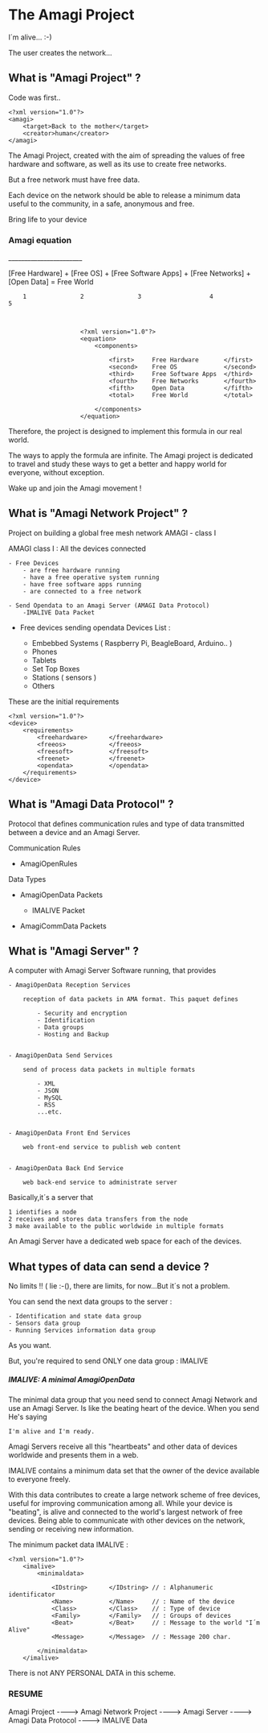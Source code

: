 The Amagi Project
=================




I´m alive... :-)

The user creates the network...





What is "Amagi Project" ?
-------------------------------

Code was first..
    
    <?xml version="1.0"?>
    <amagi>
        <target>Back to the mother</target>
        <creator>human</creator>
    </amagi>

The Amagi Project, created with the aim of spreading the values of free hardware and software,
as well as its use to create free networks.

But a free network must have free data.

Each device on the network should be able to release a minimum data useful to the community,
in a safe, anonymous and free.

Bring life to your device



<h3>Amagi equation</h3>
_______________________


[Free Hardware] + [Free OS]  + [Free Software Apps] + [Free Networks] + [Open Data] = Free World

        1               2               3                   4               5   



                        <?xml version="1.0"?>
                        <equation>
                            <components>
                            
                                <first>     Free Hardware       </first>
                                <second>    Free OS             </second>
                                <third>     Free Software Apps  </third>
                                <fourth>    Free Networks       </fourth>
                                <fifth>     Open Data           </fifth>
                                <total>     Free World          </total>
                            
                            </components>
                        </equation>

Therefore, the project is designed to implement this formula in our real world.

The ways to apply the formula are infinite. The Amagi project is dedicated to travel and study these ways
to get a better and happy world for everyone, without exception.


Wake up and join the Amagi movement !




What is "Amagi Network Project" ?
-------------------------------


Project on building a global free mesh network AMAGI - class I

AMAGI class I : All the devices connected
    
    - Free Devices
        - are free hardware running
        - have a free operative system running
        - have free software apps running
        - are connected to a free network
        
    - Send Opendata to an Amagi Server (AMAGI Data Protocol)
        -IMALIVE Data Packet

- Free devices sending opendata 
Devices List :

    - Embebbed Systems ( Raspberry Pi, BeagleBoard, Arduino.. )
    - Phones
    - Tablets
    - Set Top Boxes
    - Stations ( sensors )
    - Others

These are the initial requirements

    <?xml version="1.0"?>
    <device>
        <requirements>
            <freehardware>      </freehardware>
            <freeos>            </freeos>
            <freesoft>          </freesoft>
            <freenet>           </freenet>
            <opendata>          </opendata>
        </requirements>
    </device>


What is "Amagi Data Protocol" ?
-------------------------------

Protocol that defines communication rules and type of data transmitted between a device and an Amagi Server.

<bold>Communication Rules</bold>

- AmagiOpenRules

<bold>Data Types</bold>

- AmagiOpenData Packets
    
    - IMALIVE Packet

- AmagiCommData Packets


What is "Amagi Server" ?
-------------------------------

A computer with Amagi Server Software running, that provides 

    - AmagiOpenData Reception Services
        
        reception of data packets in AMA format. This paquet defines
            
            - Security and encryption
            - Identification
            - Data groups
            - Hosting and Backup
        
    
    - AmagiOpenData Send Services
        
        send of process data packets in multiple formats
            
            - XML
            - JSON
            - MySQL
            - RSS
            ...etc.

    
    - AmagiOpenData Front End Services
    
        web front-end service to publish web content
    
    
    - AmagiOpenData Back End Service
    
        web back-end service to administrate server



Basically,it´s a server that 

    1 identifies a node
    2 receives and stores data transfers from the node
    3 make available to the public worldwide in multiple formats


An Amagi Server have a dedicated web space for each of the devices.


What types of data can send a device ?
-------------------------------

No limits !! ( lie :-(), there are limits, for now...But it´s not a problem.

You can send the next data groups to the server :


    - Identification and state data group
    - Sensors data group
    - Running Services information data group

As you want.



But, you're required to send ONLY one data group : IMALIVE

<h5>IMALIVE: A minimal AmagiOpenData</h5>

The minimal data group that you need send to connect Amagi Network and use an Amagi Server.
Is like the beating heart of the device.
When you send He's saying 
        
    I'm alive and I'm ready.

Amagi Servers receive all this "heartbeats" and other data of devices worldwide and presents them in a web.

IMALIVE contains a minimum data set that the owner of the device available to everyone freely.

With this data contributes to create a large network scheme of free devices, useful for improving communication among all.
While your device is "beating", is alive and connected to the world's largest network of free devices.
Being able to communicate with other devices on the network, sending or receiving new information.


The minimum packet data IMALIVE :

    <?xml version="1.0"?>
        <imalive>
            <minimaldata>
            
                <IDstring>      </IDstring> // : Alphanumeric identificator
                <Name>          </Name>     // : Name of the device
                <Class>         </Class>    // : Type of device
                <Family>        </Family>   // : Groups of devices
                <Beat>          </Beat>     // : Message to the world "I´m Alive"
                <Message>       </Message>  // : Message 200 char.
            
            </minimaldata>
        </imalive>

There is not ANY PERSONAL DATA in this scheme.


<h3>RESUME</h3>

Amagi Project ----> Amagi Network Project ----> Amagi Server ----> Amagi Data Protocol ----> IMALIVE Data
